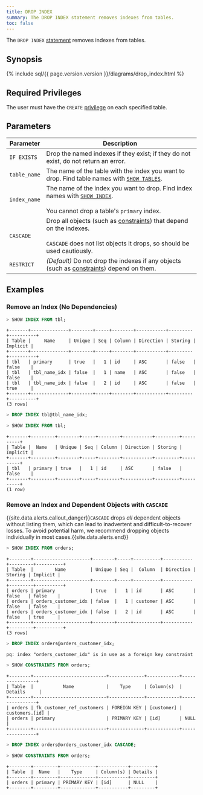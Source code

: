 ```yaml
---
title: DROP INDEX
summary: The DROP INDEX statement removes indexes from tables.
toc: false
---
```


The `DROP INDEX` [statement](sql-statements.html) removes indexes from tables.

<div id="toc"></div>

## Synopsis

{% include sql/{{ page.version.version }}/diagrams/drop_index.html %}

## Required Privileges

The user must have the `CREATE` [privilege](privileges.html) on each specified table.

## Parameters

| Parameter | Description |
|-----------|-------------|
| `IF EXISTS`	| Drop the named indexes if they exist; if they do not exist, do not return an error.|
| `table_name`	| The name of the table with the index you want to drop. Find table names with [`SHOW TABLES`](show-tables.html).|
| `index_name`	| The name of the index you want to drop. Find index names with [`SHOW INDEX`](show-index.html).<br/><br/>You cannot drop a table's `primary` index.|
| `CASCADE`	| Drop all objects (such as [constraints](constraints.html)) that depend on the indexes.<br><br>`CASCADE` does not list objects it drops, so should be used cautiously.|
| `RESTRICT`	| _(Default)_ Do not drop the indexes if any objects (such as [constraints](constraints.html)) depend on them.|

## Examples

### Remove an Index (No Dependencies)
~~~ sql
> SHOW INDEX FROM tbl;
~~~
~~~
+-------+--------------+--------+-----+--------+-----------+---------+----------+
| Table |     Name     | Unique | Seq | Column | Direction | Storing | Implicit |
+-------+--------------+--------+-----+--------+-----------+---------+----------+
| tbl   | primary      | true   |   1 | id     | ASC       | false   | false    |
| tbl   | tbl_name_idx | false  |   1 | name   | ASC       | false   | false    |
| tbl   | tbl_name_idx | false  |   2 | id     | ASC       | false   | true     |
+-------+--------------+--------+-----+--------+-----------+---------+----------+
(3 rows)
~~~
~~~ sql
> DROP INDEX tbl@tbl_name_idx;

> SHOW INDEX FROM tbl;
~~~
~~~
+-------+---------+--------+-----+--------+-----------+---------+----------+
| Table |  Name   | Unique | Seq | Column | Direction | Storing | Implicit |
+-------+---------+--------+-----+--------+-----------+---------+----------+
| tbl   | primary | true   |   1 | id     | ASC       | false   | false    |
+-------+---------+--------+-----+--------+-----------+---------+----------+
(1 row)
~~~

### Remove an Index and Dependent Objects with `CASCADE`

{{site.data.alerts.callout_danger}}<code>CASCADE</code> drops <em>all</em> dependent objects without listing them, which can lead to inadvertent and difficult-to-recover losses. To avoid potential harm, we recommend dropping objects individually in most cases.{{site.data.alerts.end}}

~~~ sql
> SHOW INDEX FROM orders;
~~~
~~~
+--------+---------------------+--------+-----+----------+-----------+---------+----------+
| Table  |        Name         | Unique | Seq |  Column  | Direction | Storing | Implicit |
+--------+---------------------+--------+-----+----------+-----------+---------+----------+
| orders | primary             | true   |   1 | id       | ASC       | false   | false    |
| orders | orders_customer_idx | false  |   1 | customer | ASC       | false   | false    |
| orders | orders_customer_idx | false  |   2 | id       | ASC       | false   | true     |
+--------+---------------------+--------+-----+----------+-----------+---------+----------+
(3 rows)
~~~
~~~ sql
> DROP INDEX orders@orders_customer_idx;
~~~
~~~
pq: index "orders_customer_idx" is in use as a foreign key constraint
~~~
~~~ sql
> SHOW CONSTRAINTS FROM orders;
~~~
~~~
+--------+---------------------------+-------------+------------+----------------+
| Table  |           Name            |    Type     | Column(s)  |    Details     |
+--------+---------------------------+-------------+------------+----------------+
| orders | fk_customer_ref_customers | FOREIGN KEY | [customer] | customers.[id] |
| orders | primary                   | PRIMARY KEY | [id]       | NULL           |
+--------+---------------------------+-------------+------------+----------------+
~~~
~~~ sql
> DROP INDEX orders@orders_customer_idx CASCADE;

> SHOW CONSTRAINTS FROM orders;
~~~
~~~
+--------+---------+-------------+-----------+---------+
| Table  |  Name   |    Type     | Column(s) | Details |
+--------+---------+-------------+-----------+---------+
| orders | primary | PRIMARY KEY | [id]      | NULL    |
+--------+---------+-------------+-----------+---------+
~~~
